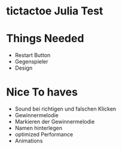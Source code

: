 # tictactoe Julia Test

# Things Needed
  * Restart Button
  * Gegenspieler
  * Design


# Nice To haves

  * Sound bei richtigen und falschen Klicken
  * Gewinnermelodie
  * Markieren der Gewinnermelodie
  * Namen hinterlegen
  * optimized Performance
  * Animations
